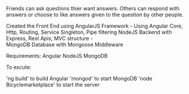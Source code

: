 Friends can ask questions thier want answers. Others can respond with answers or choose to like answers given to the question by other people.


Created the Front End using AngularJS Framework - Using Angular Core, Http, Routing, Service Singleton, Pipe filtering
NodeJS Backend with Express, Rest Apis, MVC structure -  
MongoDB Database with Mongoose Middleware

Requirements: Angular NodeJS MongoDB

To excute:

'ng build' to build Angular
'mongod' to start MongoDB
'node Bicyclemarketplace' to start the server
